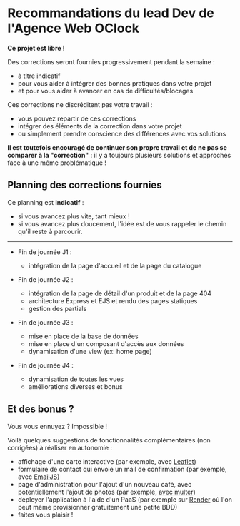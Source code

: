 # Recommandations du lead Dev de l'Agence Web OClock

**Ce projet est libre !**

Des corrections seront fournies progressivement pendant la semaine :

- à titre indicatif
- pour vous aider à intégrer des bonnes pratiques dans votre projet
- et pour vous aider à avancer en cas de difficultés/blocages

Ces corrections ne discréditent pas votre travail :

- vous pouvez repartir de ces corrections
- intégrer des éléments de la correction dans votre projet
- ou simplement prendre conscience des différences avec vos solutions

**Il est toutefois encouragé de continuer son propre travail et de ne pas se comparer à la "correction"** : il y a toujours plusieurs solutions et approches face à une même problématique !

## Planning des corrections fournies

Ce planning est **indicatif** :

- si vous avancez plus vite, tant mieux !
- si vous avancez plus doucement, l'idée est de vous rappeler le chemin qu'il reste à parcourir.

----

- Fin de journée J1 :
  - intégration de la page d'accueil et de la page du catalogue

- Fin de journée J2 :
  - intégration de la page de détail d'un produit et de la page 404
  - architecture Express et EJS et rendu des pages statiques
  - gestion des partials

- Fin de journée J3 :
  - mise en place de la base de données
  - mise en place d'un composant d'accès aux données
  - dynamisation d'une view (ex: home page)

- Fin de journée J4 :
  - dynamisation de toutes les vues
  - améliorations diverses et bonus

## Et des bonus ?

Vous vous ennuyez ? Impossible !

Voilà quelques suggestions de fonctionnalités complémentaires (non corrigées) à réaliser en autonomie :

- affichage d'une carte interactive (par exemple, avec [Leaflet](https://leafletjs.com/))
- formulaire de contact qui envoie un mail de confirmation (par exemple, avec [EmailJS](https://www.emailjs.com/))
- page d'administration pour l'ajout d'un nouveau café, avec potentiellement l'ajout de photos (par exemple, [avec multer](https://www.npmjs.com/package/multer))
- déployer l'application à l'aide d'un PaaS (par exemple sur [Render](https://render.com/) où l'on peut même provisionner gratuitement une petite BDD)
- faites vous plaisir !
